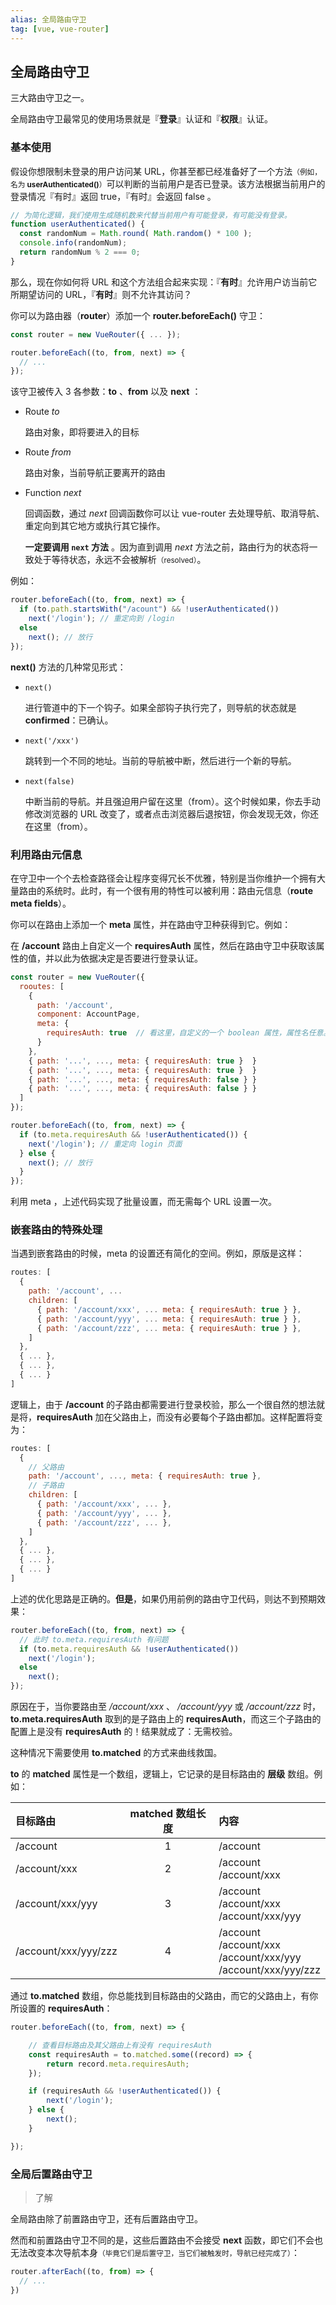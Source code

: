 ```yaml
---
alias: 全局路由守卫
tag: [vue, vue-router]
---
```


## 全局路由守卫

三大路由守卫之一。

全局路由守卫最常见的使用场景就是『**登录**』认证和『**权限**』认证。

### 基本使用

假设你想限制未登录的用户访问某 URL，你甚至都已经准备好了一个方法<small>（例如，名为 **userAuthenticated()**）</small>可以判断的当前用户是否已登录。该方法根据当前用户的登录情况『有时』返回 true，『有时』会返回 false 。

```js
// 为简化逻辑，我们使用生成随机数来代替当前用户有可能登录，有可能没有登录。
function userAuthenticated() {
  const randomNum = Math.round( Math.random() * 100 );
  console.info(randomNum);
  return randomNum % 2 === 0;
}
```

那么，现在你如何将 URL 和这个方法组合起来实现：『**有时**』允许用户访当前它所期望访问的 URL，『**有时**』则不允许其访问？

你可以为路由器（**router**）添加一个 **router.beforeEach()** 守卫：

```js
const router = new VueRouter({ ... });

router.beforeEach((to, from, next) => {
  // ...
});
```

该守卫被传入 3 各参数：**to** 、**from** 以及 **next** ：

- Route *to*

  路由对象，即将要进入的目标

- Route *from*

  路由对象，当前导航正要离开的路由
  
- Function *next*

  回调函数，通过 *next* 回调函数你可以让 vue-router 去处理导航、取消导航、重定向到其它地方或执行其它操作。

  **一定要调用 `next` 方法** 。因为直到调用 *next* 方法之前，路由行为的状态将一致处于等待状态，永远不会被解析<small>（resolved）</small>。

例如：

```js
router.beforeEach((to, from, next) => {
  if (to.path.startsWith("/acount") && !userAuthenticated())
    next('/login'); // 重定向到 /login
  else
    next(); // 放行
});
```

**next()** 方法的几种常见形式：

-   `next()`

    进行管道中的下一个钩子。如果全部钩子执行完了，则导航的状态就是 **confirmed**：已确认。

-   `next('/xxx')`

    跳转到一个不同的地址。当前的导航被中断，然后进行一个新的导航。

-   `next(false)`

    中断当前的导航。并且强迫用户留在这里（from）。这个时候如果，你去手动修改浏览器的 URL 改变了，或者点击浏览器后退按钮，你会发现无效，你还在这里（from）。


### 利用路由元信息

在守卫中一个个去检查路径会让程序变得冗长不优雅，特别是当你维护一个拥有大量路由的系统时。此时，有一个很有用的特性可以被利用：路由元信息（**route meta fields**）。

你可以在路由上添加一个 **meta** 属性，并在路由守卫种获得到它。例如：

在 **/account** 路由上自定义一个 **requiresAuth** 属性，然后在路由守卫中获取该属性的值，并以此为依据决定是否要进行登录认证。

```js
const router = new VueRouter({
  rooutes: [
    {
      path: '/account',
      component: AccountPage,
      meta: {
        requiresAuth: true  // 看这里，自定义的一个 boolean 属性，属性名任意。
      }
    },
    { path: '...', ..., meta: { requiresAuth: true }  }
    { path: '...', ..., meta: { requiresAuth: true }  }
    { path: '...', ..., meta: { requiresAuth: false } }
    { path: '...', ..., meta: { requiresAuth: false } }
  ]
});

router.beforeEach((to, from, next) => {
  if (to.meta.requiresAuth && !userAuthenticated()) {
    next('/login'); // 重定向 login 页面
  } else {
    next(); // 放行
  }
});
```

利用 meta ，上述代码实现了批量设置，而无需每个 URL 设置一次。

### 嵌套路由的特殊处理

当遇到嵌套路由的时候，meta 的设置还有简化的空间。例如，原版是这样：

```js
routes: [
  {
    path: '/account', ...
    children: [
      { path: '/account/xxx', ... meta: { requiresAuth: true } },
      { path: '/account/yyy', ... meta: { requiresAuth: true } },
      { path: '/account/zzz', ... meta: { requiresAuth: true } },
    ]
  },
  { ... },
  { ... },
  { ... }
]
```

逻辑上，由于 **/account** 的子路由都需要进行登录校验，那么一个很自然的想法就是将，**requiresAuth** 加在父路由上，而没有必要每个子路由都加。这样配置将变为：

```js
routes: [
  {
    // 父路由
    path: '/account', ..., meta: { requiresAuth: true },
    // 子路由
    children: [
      { path: '/account/xxx', ... },
      { path: '/account/yyy', ... },
      { path: '/account/zzz', ... },
    ]
  },
  { ... },
  { ... },
  { ... }
]
```

上述的优化思路是正确的。**但是**，如果仍用前例的路由守卫代码，则达不到预期效果：

```js
router.beforeEach((to, from, next) => {
  // 此时 to.meta.requiresAuth 有问题
  if (to.meta.requiresAuth && !userAuthenticated()) 
    next('/login'); 
  else
    next(); 
});
```

原因在于，当你要路由至 */account/xxx* 、 */account/yyy* 或 */account/zzz* 时，**to.meta.requiresAuth** 取到的是子路由上的 **requiresAuth**，而这三个子路由的配置上是没有 **requiresAuth** 的！结果就成了：无需校验。

这种情况下需要使用 **to.matched** 的方式来曲线救国。

**to** 的 **matched** 属性是一个数组，逻辑上，它记录的是目标路由的 **层级** 数组。例如：

| 目标路由 | matched 数组长度 | 内容 |
| :- | :-: | :- |
| /account | 1 | /account |
| /account/xxx | 2 | /account <br> /account/xxx |
| /account/xxx/yyy | 3 | /account <br> /account/xxx <br> /account/xxx/yyy |
| /account/xxx/yyy/zzz | 4 | /account <br> /account/xxx <br> /account/xxx/yyy <br> /account/xxx/yyy/zzz |

通过 **to.matched** 数组，你总能找到目标路由的父路由，而它的父路由上，有你所设置的 **requiresAuth**：

```js
router.beforeEach((to, from, next) => {

    // 查看目标路由及其父路由上有没有 requiresAuth
    const requiresAuth = to.matched.some((record) => {
        return record.meta.requiresAuth;
    });

    if (requiresAuth && !userAuthenticated()) {
        next('/login');
    } else {
        next();
    }

});
```


### 全局后置路由守卫 

> 了解

全局路由除了前置路由守卫，还有后置路由守卫。

然而和前置路由守卫不同的是，这些后置路由不会接受 **next** 函数，即它们不会也无法改变本次导航本身<small>（毕竟它们是后置守卫，当它们被触发时，导航已经完成了）</small>：

```js
router.afterEach((to, from) => {
  // ...
})
```

